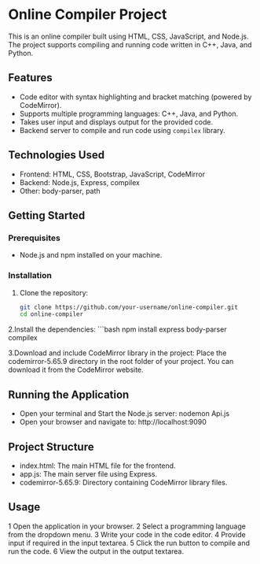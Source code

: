 # Online Compiler Project

This is an online compiler built using HTML, CSS, JavaScript, and Node.js. The project supports compiling and running code written in C++, Java, and Python. 

## Features

- Code editor with syntax highlighting and bracket matching (powered by CodeMirror).
- Supports multiple programming languages: C++, Java, and Python.
- Takes user input and displays output for the provided code.
- Backend server to compile and run code using `compilex` library.

## Technologies Used

- Frontend: HTML, CSS, Bootstrap, JavaScript, CodeMirror
- Backend: Node.js, Express, compilex
- Other: body-parser, path

## Getting Started

### Prerequisites

- Node.js and npm installed on your machine.

### Installation

1. Clone the repository:

   ```bash
   git clone https://github.com/your-username/online-compiler.git
   cd online-compiler
   
2.Install the dependencies:
    ```bash
    npm install express body-parser compilex
    
3.Download and include CodeMirror library in the project:
      Place the codemirror-5.65.9 directory in the root folder of your project. You can download it from the CodeMirror website.

## Running the Application

- Open your terminal and Start the Node.js server: nodemon Api.js
- Open your browser and navigate to: http://localhost:9090
 
## Project Structure
 - index.html: The main HTML file for the frontend.
 - app.js: The main server file using Express.
 - codemirror-5.65.9: Directory containing CodeMirror library files.

## Usage
 1 Open the application in your browser.
 2 Select a programming language from the dropdown menu.
 3 Write your code in the code editor.
 4 Provide input if required in the input textarea.
 5 Click the run button to compile and run the code.
 6 View the output in the output textarea.
